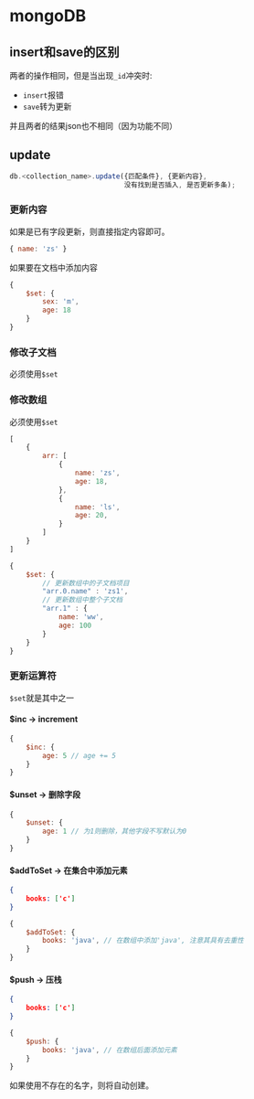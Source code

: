 # mongoDB

## insert和save的区别

两者的操作相同，但是当出现`_id`冲突时:

* `insert`报错
* `save`转为更新

并且两者的结果json也不相同（因为功能不同）

## update

```js
db.<collection_name>.update({匹配条件}, {更新内容}, 
                            没有找到是否插入, 是否更新多条);
```

### 更新内容

如果是已有字段更新，则直接指定内容即可。
```js
{ name: 'zs' }
```

如果要在文档中添加内容
```js
{ 
    $set: {
        sex: 'm',
        age: 18
    }
}
```

### 修改子文档

必须使用`$set`

### 修改数组

必须使用`$set`

```js
[
    {
        arr: [
            {
                name: 'zs',
                age: 18,
            },
            {
                name: 'ls',
                age: 20,
            }
        ]
    }
]
```

```js
{
    $set: {
        // 更新数组中的子文档项目
        "arr.0.name" : 'zs1',
        // 更新数组中整个子文档
        "arr.1" : {
            name: 'ww',
            age: 100
        }
    }
}
```

### 更新运算符

`$set`就是其中之一

#### $inc -> increment

```js
{
    $inc: {
        age: 5 // age += 5
    }
}
```

#### $unset -> 删除字段

```js
{
    $unset: {
        age: 1 // 为1则删除，其他字段不写默认为0
    }
}
```

#### $addToSet -> 在集合中添加元素

```json
{
    books: ['c']
}
```

```js
{
    $addToSet: {
        books: 'java', // 在数组中添加'java', 注意其具有去重性
    }
}
```

#### $push -> 压栈

```json
{
    books: ['c']
}
```

```js
{
    $push: {
        books: 'java', // 在数组后面添加元素
    }
}
```

如果使用不存在的名字，则将自动创建。


